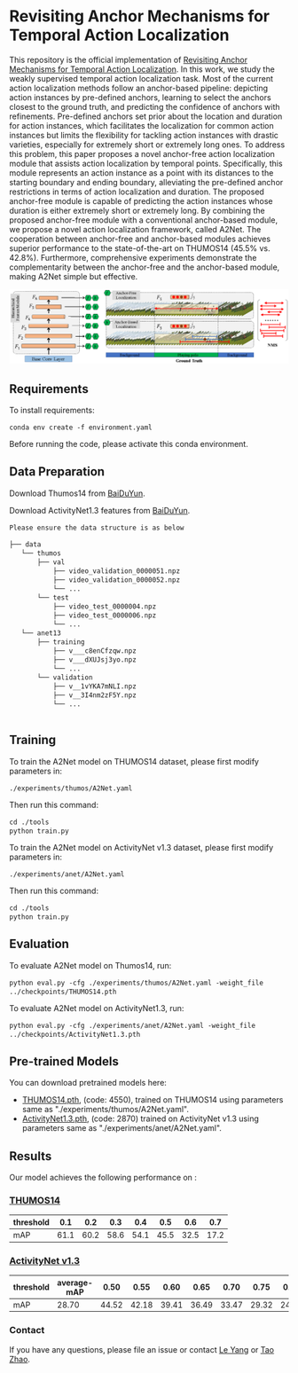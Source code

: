 # Revisiting Anchor Mechanisms for Temporal Action Localization

This repository is the official implementation of [Revisiting Anchor Mechanisms for Temporal Action Localization](https://arxiv.org/abs/2030.12345). 
In this work, we study the weakly supervised temporal action localization task. Most of the current action localization methods follow an anchor-based pipeline: depicting action instances by pre-defined anchors, learning to select the anchors closest to the ground truth, and predicting the confidence of anchors with refinements. Pre-defined anchors set prior about the location and duration for action instances, which facilitates the localization for common action instances but limits the flexibility for tackling action instances with drastic varieties, especially for extremely short or extremely long ones. To address this problem, this paper proposes a novel anchor-free action localization module that assists action localization by temporal points. Specifically, this module represents an action instance as a point with its distances to the starting boundary and ending boundary, alleviating the pre-defined anchor restrictions in terms of action localization and duration. The proposed anchor-free module is capable of predicting the action instances whose duration is either extremely short or extremely long. By combining the proposed anchor-free module with a conventional anchor-based module, we propose a novel action localization framework, called A2Net. The cooperation between anchor-free and anchor-based modules achieves superior performance to the state-of-the-art on THUMOS14 (45.5\% vs. 42.8\%). 	Furthermore, comprehensive experiments demonstrate the complementarity between the anchor-free and the anchor-based module, making A2Net simple but effective.

![Illustrating the architecture of the proposed ECM](A2Net.png)


## Requirements

To install requirements:

```setup
conda env create -f environment.yaml
```

Before running the code, please activate this conda environment.

## Data Preparation

Download Thumos14 from [BaiDuYun](https://drive.google.com/drive/folders/1GJi4yZROTNURo1j-TJlUfs0MBsITJ0Ug?usp=sharing).

Download ActivityNet1.3  features from [BaiDuYun](https://drive.google.com/drive/folders/1klht1i1HfNoxiss2UWBqdIznkeQAbxvc).	

	Please ensure the data structure is as below

~~~~
├── data
   └── thumos
       ├── val
           ├── video_validation_0000051.npz
           ├── video_validation_0000052.npz
           └── ...
       └── test
           ├── video_test_0000004.npz
           ├── video_test_0000006.npz
           └── ...
   └── anet13
       ├── training
           ├── v___c8enCfzqw.npz
           ├── v___dXUJsj3yo.npz
           └── ...
       └── validation
           ├── v__1vYKA7mNLI.npz
           ├── v__3I4nm2zF5Y.npz
           └── ...
     
~~~~

## Training

To train the A2Net model on THUMOS14 dataset, please first modify parameters in:
```parameters
./experiments/thumos/A2Net.yaml
```
Then run this command:
```train
cd ./tools
python train.py
```

To train the A2Net model on ActivityNet v1.3 dataset, please first modify parameters in:
```parameters
./experiments/anet/A2Net.yaml
```

Then run this command:
```train
cd ./tools
python train.py
```



## Evaluation

To evaluate A2Net model on Thumos14, run:

```eval
python eval.py -cfg ./experiments/thumos/A2Net.yaml -weight_file ../checkpoints/THUMOS14.pth
```

To evaluate A2Net model on ActivityNet1.3, run:

```eval
python eval.py -cfg ./experiments/anet/A2Net.yaml -weight_file ../checkpoints/ActivityNet1.3.pth
```


## Pre-trained Models

You can download pretrained models here:

- [THUMOS14.pth](https://pan.baidu.com/s/1YGk6bK-UVkBLUD4zBtYfyg), (code: 4550), trained on THUMOS14 using parameters same as "./experiments/thumos/A2Net.yaml". 
- [ActivityNet1.3.pth](https://pan.baidu.com/s/1-9RqDywS9trolwf-fg_b8Q), (code: 2870) trained on ActivityNet v1.3 using parameters same as "./experiments/anet/A2Net.yaml". 


## Results

Our model achieves the following performance on :

### [THUMOS14](https://www.crcv.ucf.edu/THUMOS14/home.html)

| threshold | 0.1   | 0.2   | 0.3   | 0.4   | 0.5   | 0.6   | 0.7   |
| --------- | ----- | ----- | ----- | ----- | ----- | ----- | ----- |
| mAP       | 61.1  | 60.2  | 58.6  | 54.1  | 45.5  | 32.5  | 17.2  |


### [ActivityNet v1.3](http://activity-net.org/)

| threshold | average-mAP | 0.50  | 0.55  | 0.60  | 0.65  | 0.70  | 0.75  | 0.80  | 0.85  | 0.90  | 0.95 |
| --------- | ----------- | ----- | ----- | ----- | ----- | ----- | ----- | ----- | ----- | ----- | ---- |
| mAP       | 28.70       | 44.52       | 42.18 | 39.41 | 36.49 | 33.47 | 29.32 | 24.22 | 19.40 | 12.83 | 5.17 |


### Contact

If you have any questions, please file an issue or contact [Le Yang](nwpuyangle@gmail.com) or [Tao Zhao](taozhao2011@gmail.com).


